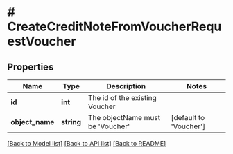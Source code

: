 # # CreateCreditNoteFromVoucherRequestVoucher

## Properties

Name | Type | Description | Notes
------------ | ------------- | ------------- | -------------
**id** | **int** | The id of the existing Voucher |
**object_name** | **string** | The objectName must be &#39;Voucher&#39; | [default to 'Voucher']

[[Back to Model list]](../../README.md#models) [[Back to API list]](../../README.md#endpoints) [[Back to README]](../../README.md)
